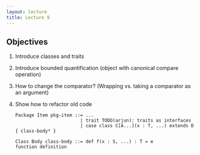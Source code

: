 ```yaml
---
layout: lecture
title: Lecture 9
---
```



Objectives
----------

1. Introduce classes and traits

1. Introduce bounded quantification (object with canonical compare operation)

1. How to change the comparator? (Wrapping vs. taking a comparator as an argument)

1. Show how to refactor old code


       Package Item pkg-item ::= ...
                               | trait TODO(arjun): traits as interfaces
                               | case class C[A...](x : T, ...) extends D { class-body* }

       Class Body class-body ::= def f(x : S, ...) : T = e            function definition

